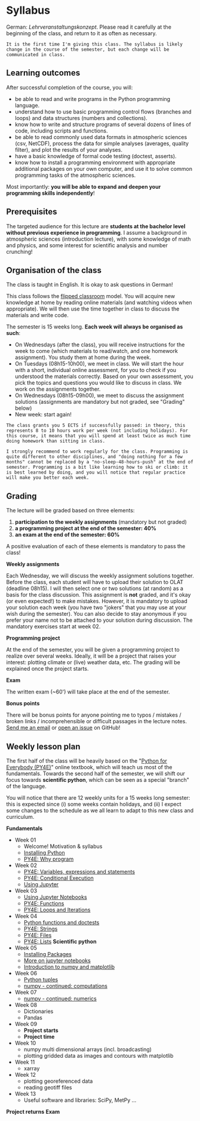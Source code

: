 # Syllabus

German: *Lehrveranstaltungskonzept*. Please read it carefully at the beginning of the class, and return to it as often as necessary.

```{warning}
It is the first time I'm giving this class. The syllabus is likely change in the course of the semester, but each change will be communicated in class. 
```

## Learning outcomes

After successful completion of the course, you will:
- be able to read and write programs in the Python programming language.
- understand how to use basic programming control flows (branches and loops) and data structures (numbers and collections).
- know how to write and structure programs of several dozens of lines of code, including scripts and functions.
- be able to read commonly used data formats in atmospheric sciences (csv, NetCDF), process the data for simple analyses (averages, quality filter), and plot the results of your analyses.
- have a basic knowledge of formal code testing (doctest, asserts).
- know how to install a programming environment with appropriate additional packages on your own computer, and use it to solve common programming tasks of the atmospheric sciences. 

Most importantly: **you will be able to expand and deepen your programming skills independently**!

## Prerequisites

The targeted audience for this lecture are **students at the bachelor level without previous experience in programming**. I assume a background in atmospheric sciences (introduction lecture), with some knowledge of math and physics, and some interest for scientific analysis and number crunching!

## Organisation of the class

The class is taught in English. It is okay to ask questions in German!

This class follows the [flipped classroom](https://en.wikipedia.org/wiki/Flipped_classroom) model. You will acquire new knowledge at home by reading online materials (and watching videos when appropriate). We will then use the time together in class to discuss the materials and write code.

The semester is 15 weeks long. **Each week will always be organised as such**:
- On Wednesdays (after the class), you will receive instructions for the week to come (which materials to read/watch, and one homework assignment). You study them at home during the week.
- On Tuesdays (08h15-10h00), we meet in class. We will start the hour with a short, individual online assessment, for you to check if you understood the materials correctly. Based on your own assessment, you pick the topics and questions you would like to discuss in class. We work on the assignments together.
- On Wednesdays (08h15-09h00), we meet to discuss the assignment solutions (assignments are mandatory but not graded, see "Grading" below)
- New week: start again!


```{important}
The class grants you 5 ECTS if successfully passed: in theory, this represents 8 to 10 hours work per week (not including holidays). For this course, it means that you will spend at least twice as much time doing homework than sitting in class.

I strongly recommend to work regularly for the class. Programming is quite different to other disciplines, and "doing nothing for a few months" cannot be replaced by a "no-sleep-48-hours-push" at the end of semester. Programming is a bit like learning how to ski or climb: it is best learned by doing, and you will notice that regular practice will make you better each week.
```

## Grading 

The lecture will be graded based on three elements:
1. **participation to the weekly assignments** (mandatory but not graded)
2. **a programming project at the end of the semester: 40%**
3. **an exam at the end of the semester: 60%**

A positive evaluation of each of these elements is mandatory to pass the class!

**Weekly assignments**

Each Wednesday, we will discuss the weekly assignment solutions together. Before the class, each student will have to upload their solution to OLAT (deadline 08h15). I will then select one or two solutions (at random) as a basis for the class discussion. This assignment is **not** graded, and it's okay (or even expected!) to make mistakes. However, it is mandatory to upload your solution each week (you have two "jokers" that you may use at your wish during the semester). You can also decide to stay anonymous if you prefer your name not to be attached to your solution during discussion. The mandatory exercises start at week 02.

**Programming project**

At the end of the semester, you will be given a programming project to realize over several weeks. Ideally, it will be a project that raises your interest: plotting climate or (live) weather data, etc. The grading will be explained once the project starts.

**Exam**

The written exam (~60') will take place at the end of the semester.

**Bonus points**

There will be bonus points for anyone pointing me to typos / mistakes / broken links / incomprehensible or difficult passages in the lecture notes. [Send me an email](https://fabienmaussion.infointro) or [open an issue](https://github.com/fmaussion/intro_to_programming/issues) on GitHub!

## Weekly lesson plan 

The first half of the class will be heavily based on the "[Python for Everybody (PY4E)](https://www.py4e.com)" online textbook, which will teach us most of the fundamentals. Towards the second half of the semester, we will shift our focus towards **scientific python**, which can be seen as a special "branch" of the language.

You will notice that there are 12 weekly units for a 15 weeks long semester: this is expected since (i) some weeks contain holidays, and (ii) I expect some changes to the schedule as we all learn to adapt to this new class and curriculum.

**Fundamentals**
- Week 01 
    - Welcome! Motivation & syllabus
    - [Installing Python](week_01/01-Installation)
    - [PY4E: Why program](https://www.py4e.com/lessons/intro)
- Week 02
    - [PY4E: Variables, expressions and statements](https://www.py4e.com/lessons/memory)
    - [PY4E: Conditional Execution](https://www.py4e.com/lessons/logic)
    - [Using Jupyter](week_02/02-Intro-jupyter)
- Week 03
    - [Using Jupyter Notebooks](week_03/01-Intro-notebooks)
    - [PY4E: Functions](https://www.py4e.com/lessons/functions)
    - [PY4E: Loops and Iterations](https://www.py4e.com/lessons/loops)
- Week 04
    - [Python functions and doctests](week_04/01-documenting-functions)
    - [PY4E: Strings](https://www.py4e.com/lessons/strings)
    - [PY4E: Files](https://www.py4e.com/lessons/files)
    - [PY4E: Lists](https://www.py4e.com/lessons/lists)
**Scientific python**
- Week 05
    - [Installing Packages](week_05/01-install-packages)
    - [More on jupyter notebooks](week_05/02-jupyter-dos)
    - [Introduction to numpy and matplotlib](week_05/03-numpy)
- Week 06
    - [Python tuples](week_06/01-tuples)
    - [numpy - continued: computations](week_06/02-computations)
- Week 07
    - [numpy - continued: numerics](week_07/01-numerics)
- Week 08
    - Dictionaries
    - Pandas
- Week 09
    - **Project starts**
    - **Project time**
- Week 10
    - numpy multi dimensional arrays (incl. broadcasting)
    - plotting gridded data as images and contours with matplotlib
- Week 11
    - xarray
- Week 12
    - plotting georeferenced data
    - reading geotiff files
- Week 13
    - Useful software and libraries: SciPy, MetPy ...

**Project returns**
**Exam**
